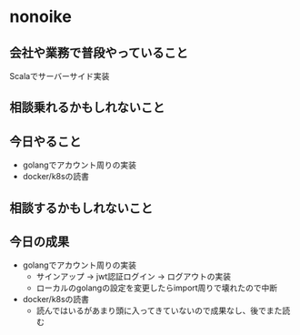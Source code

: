 # nonoike

## 会社や業務で普段やっていること

Scalaでサーバーサイド実装

## 相談乗れるかもしれないこと

## 今日やること

- golangでアカウント周りの実装
- docker/k8sの読書

## 相談するかもしれないこと


## 今日の成果

- golangでアカウント周りの実装  
  - サインアップ → jwt認証ログイン → ログアウトの実装  
  - ローカルのgolangの設定を変更したらimport周りで壊れたので中断  
- docker/k8sの読書  
  - 読んではいるがあまり頭に入ってきていないので成果なし、後でまた読む
